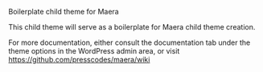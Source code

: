 Boilerplate child theme for Maera

This child theme will serve as a boilerplate for Maera child theme creation.

For more documentation, either consult the documentation tab under the theme options in the WordPress admin area, or visit
https://github.com/presscodes/maera/wiki
